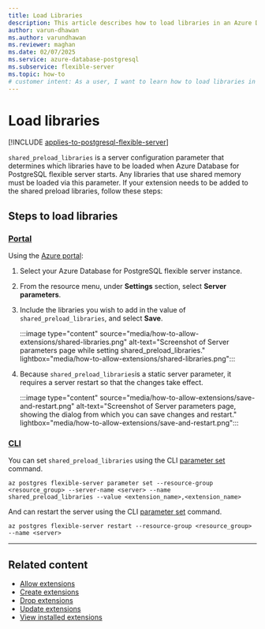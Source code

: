 ```yaml
---
title: Load Libraries
description: This article describes how to load libraries in an Azure Database for PostgreSQL flexible server.
author: varun-dhawan
ms.author: varundhawan
ms.reviewer: maghan
ms.date: 02/07/2025
ms.service: azure-database-postgresql
ms.subservice: flexible-server
ms.topic: how-to
# customer intent: As a user, I want to learn how to load libraries in an Azure Database for PostgreSQL flexible server.
---
```


# Load libraries

[!INCLUDE [applies-to-postgresql-flexible-server](~/reusable-content/ce-skilling/azure/includes/postgresql/includes/applies-to-postgresql-flexible-server.md)]

`shared_preload_libraries` is a server configuration parameter that determines which libraries have to be loaded when Azure Database for PostgreSQL flexible server starts. Any libraries that use shared memory must be loaded via this parameter. If your extension needs to be added to the shared preload libraries, follow these steps:

## Steps to load libraries

### [Portal](#tab/load-libraries-portal)

Using the [Azure portal](https://portal.azure.com):

1. Select your Azure Database for PostgreSQL flexible server instance.
1. From the resource menu, under **Settings** section, select **Server parameters**.
1. Include the libraries you wish to add in the value of `shared_preload_libraries`, and select **Save**.

    :::image type="content" source="media/how-to-allow-extensions/shared-libraries.png" alt-text="Screenshot of Server parameters page while setting shared_preload_libraries." lightbox="media/how-to-allow-extensions/shared-libraries.png":::

1. Because `shared_preload_libraries`is a static server parameter, it requires a server restart so that the changes take effect.

    :::image type="content" source="media/how-to-allow-extensions/save-and-restart.png" alt-text="Screenshot of Server parameters page, showing the dialog from which you can save changes and restart." lightbox="media/how-to-allow-extensions/save-and-restart.png":::

### [CLI](#tab/load-libraries-cli)

You can set `shared_preload_libraries` using the CLI [parameter set](/cli/azure/postgres/flexible-server/parameter#az-postgres-flexible-server-parameter-set) command.

```azurecli-interactive
az postgres flexible-server parameter set --resource-group <resource_group> --server-name <server> --name shared_preload_libraries --value <extension_name>,<extension_name>
```

And can restart the server using the CLI [parameter set](/cli/azure/postgres/flexible-server#az-postgres-flexible-server-restart) command.

```azurecli-interactive
az postgres flexible-server restart --resource-group <resource_group> --name <server>
```

---

## Related content

- [Allow extensions](how-to-allow-extensions.md)
- [Create extensions](how-to-create-extensions.md)
- [Drop extensions](how-to-drop-extensions.md)
- [Update extensions](how-to-update-extensions.md)
- [View installed extensions](how-to-view-installed-extensions.md)
